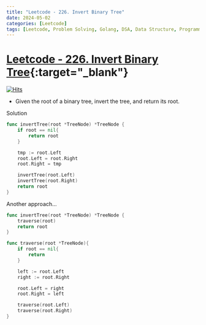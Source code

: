 ```yaml
---
title: "Leetcode - 226. Invert Binary Tree"
date: 2024-05-02
categories: [Leetcode]
tags: [Leetcode, Problem Solving, Golang, DSA, Data Structure, Programming, Algorithm, Tree, Depth-First Search, DFS, Breadth-First Search, BFS, Binary Tree]
---
```



# [Leetcode - 226. Invert Binary Tree](https://leetcode.com/problems/invert-binary-tree/description/){:target="_blank"}
[![Hits](https://hits.sh/mahinops.github.io/posts/leetcode-invert-binary-tree.svg)](https://hits.sh/mahinops.github.io/posts/leetcode-invert-binary-tree/)


- Given the root of a binary tree, invert the tree, and return its root.


Solution

```go
func invertTree(root *TreeNode) *TreeNode {
    if root == nil{
        return root
    }

    tmp := root.Left
    root.Left = root.Right
    root.Right = tmp

    invertTree(root.Left)
    invertTree(root.Right)
    return root
}
```

Another approach...

```go
func invertTree(root *TreeNode) *TreeNode {
    traverse(root)
    return root
}

func traverse(root *TreeNode){
    if root == nil{
        return
    }

    left := root.Left
    right := root.Right

    root.Left = right
    root.Right = left

    traverse(root.Left)
    traverse(root.Right)
}

```
